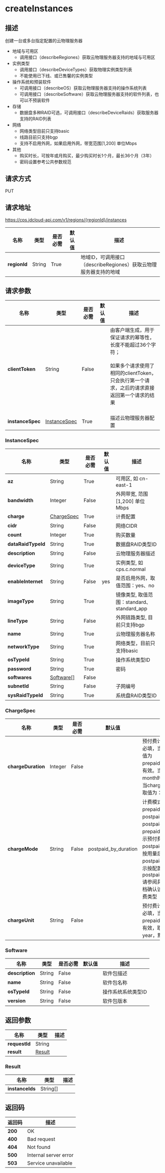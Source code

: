 # createInstances


## 描述
创建一台或多台指定配置的云物理服务器<br/>
- 地域与可用区<br/>
  - 调用接口（describeRegiones）获取云物理服务器支持的地域与可用区<br/>
- 实例类型<br/>
  - 调用接口（describeDeviceTypes）获取物理实例类型列表<br/>
  - 不能使用已下线、或已售馨的实例类型<br/>
- 操作系统和预装软件<br/>
  - 可调用接口（describeOS）获取云物理服务器支持的操作系统列表<br/>
  - 可调用接口（describeSoftware）获取云物理服务器支持的软件列表，也可以不预装软件<br/>
- 存储<br/>
  - 数据盘多种RAID可选，可调用接口（describeDeviceRaids）获取服务器支持的RAID列表<br/>
- 网络<br/>
  - 网络类型目前只支持basic<br/>
  - 线路目前只支持bgp<br/>
  - 支持不启用外网，如果启用外网，带宽范围[1,200] 单位Mbps<br/>
- 其他<br/>
  - 购买时长，可按年或月购买，最少购买时长1个月，最长36个月（3年）<br/>
  - 密码设置参考公共参数规范<br/>


## 请求方式
PUT

## 请求地址
https://cps.jdcloud-api.com/v1/regions/{regionId}/instances

|名称|类型|是否必需|默认值|描述|
|---|---|---|---|---|
|**regionId**|String|True||地域ID，可调用接口（describeRegiones）获取云物理服务器支持的地域|

## 请求参数
|名称|类型|是否必需|默认值|描述|
|---|---|---|---|---|
|**clientToken**|String|False||由客户端生成，用于保证请求的幂等性，长度不能超过36个字符；<br/><br>如果多个请求使用了相同的clientToken，只会执行第一个请求，之后的请求直接返回第一个请求的结果<br/><br>|
|**instanceSpec**|[InstanceSpec](##InstanceSpec)|True||描述云物理服务器配置|

### <a name="InstanceSpec">InstanceSpec</a>
|名称|类型|是否必需|默认值|描述|
|---|---|---|---|---|
|**az**|String|True||可用区, 如 cn-east-1|
|**bandwidth**|Integer|False||外网带宽, 范围[1,200] 单位Mbps|
|**charge**|[ChargeSpec](##ChargeSpec)|True||计费配置|
|**cidr**|String|False||网络CIDR|
|**count**|Integer|True||购买数量|
|**dataRaidTypeId**|String|True||数据盘RAID类型ID|
|**description**|String|False||云物理服务器描述|
|**deviceType**|String|True||实例类型, 如 cps.c.normal|
|**enableInternet**|String|False|yes|是否启用外网，取值范围：yes、no|
|**imageType**|String|True||镜像类型, 取值范围：standard、standard_app|
|**lineType**|String|False||外网链路类型, 目前只支持bgp|
|**name**|String|True||云物理服务器名称|
|**networkType**|String|True||网络类型，目前只支持basic|
|**osTypeId**|String|True||操作系统类型ID|
|**password**|String|True||密码|
|**softwares**|[Software[]](##Software)|False|||
|**subnetId**|String|False||子网编号|
|**sysRaidTypeId**|String|True||系统盘RAID类型ID|
### <a name="ChargeSpec">ChargeSpec</a>
|名称|类型|是否必需|默认值|描述|
|---|---|---|---|---|
|**chargeDuration**|Integer|False||预付费计费时长，预付费必填，当chargeMode取值为prepaid_by_duration时有效。当chargeUnit为month时取值为：1~9，当chargeUnit为year时取值为：1、2、3|
|**chargeMode**|String|False|postpaid_by_duration|计费模式，取值为：prepaid_by_duration，postpaid_by_usage或postpaid_by_duration，prepaid_by_duration表示预付费，postpaid_by_usage表示按用量后付费，postpaid_by_duration表示按配置后付费，默认为postpaid_by_duration.请参阅具体产品线帮助文档确认该产品线支持的计费类型|
|**chargeUnit**|String|False||预付费计费单位，预付费必填，当chargeMode为prepaid_by_duration时有效，取值为：month、year，默认为month|
### <a name="Software">Software</a>
|名称|类型|是否必需|默认值|描述|
|---|---|---|---|---|
|**description**|String|False||软件包描述|
|**name**|String|False||软件包名称|
|**osTypeId**|String|False||操作系统系统类型ID|
|**version**|String|False||软件包版本|

## 返回参数
|名称|类型|描述|
|---|---|---|
|**requestId**|String||
|**result**|[Result](##Result)||


### <a name="Result">Result</a>
|名称|类型|描述|
|---|---|---|
|**instanceIds**|String[]||

## 返回码
|返回码|描述|
|---|---|
|**200**|OK|
|**400**|Bad request|
|**404**|Not found|
|**500**|Internal server error|
|**503**|Service unavailable|
